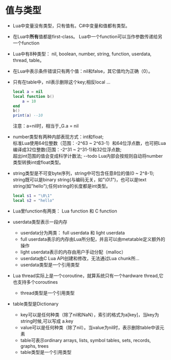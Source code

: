 # 值与类型
* Lua中变量没有类型，只有值有。C#中变量和值都有类型。
* 在Lua中**所有**值都是first-class。 Lua中一个function可以当作参数传递给另一个function
* Lua中有8种类型： nil, boolean, number, string, function, userdata, thread, table。
* 在Lua中表示条件错误只有两个值：nil和false，其它值均为正确（0）。
* 只有在table中，nil表示删除这个key;相反local ...
    ```lua
    local a = nil
    local function b()
        a = 10
    end
    b()
    print(a) --10
    ```
  注意：a=nil时，相当于_G.a = nil

* number类型有两种内部表现方式：int和float;  
  标准Lua使用64位整数（范围：-2^63 ~ 2^63-1）和64位浮点数，也可把Lua编译成32位整数(范围：-2^31 ~ 2^31-1)和32位浮点数;   
  超出int范围的值会变成科学计数法;  --todo
  Lua内部会按规则自动将number类型转换int或float类型。
    
* string类型是不可变byte序列，string中可包含任意8位的值(0 ~ 2^8-1); 
  string既可以是binary string(与编码无关，如"\0\1")，也可以是text string(如"hello");任何string的长度都是int类型。
    ```lua
    local s1 = "\0\1" 
    local s2 = "hello"
    ```

* Lua里function有两类： Lua function 和 C function

* userdata类型表示一段内存
  * userdata分为两类： full userdata 和 light userdata
  * full userdata表示的内存由Lua所分配，并且可以由metatable定义额外的操作
  * light userdata表示的内存由用户手动分配（malloc）
  * userdata由C Lua API创建和修改，无法通过Lua chunk所...
  * userdata类型是一个引用类型

* Lua thread实际上是一个coroutine，就算系统只有一个hardware thread,它也支持多个coroutines
  * thread类型是一个引用类型


* table类型是Dictionary
  * key可以是任何种类（除了nil和NaN），索引的格式为a[key]，当key为string时候,可以写成 a.key
  * value可以是任何种类（除了nil）。当value为nil时，表示删除table中该元素
  * table可表示ordinary arrays, lists, symbol tables, sets, records, graphs, trees
  * table类型是一个引用类型